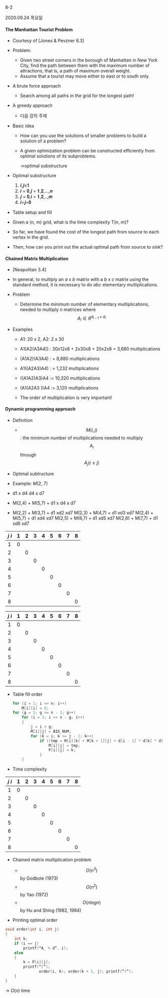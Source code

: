 8-2

2020.09.24 목요일

#### The Manhattan Tourist Problem

- Courtesy of [Jones & Pevzner 6.3]
- Problem:
  - Given two street corners in the borough of Manhattan in New York City, find the path between them with the maximum number of attractions, that is, a path of maximum overall weight.
  - Assume that a tourist may move either to east or to south only.

- A brute force approach
  - Search among all paths in the grid for the longest path!

- A greedy approach
  - 다음 강의 주제

- Basic idea

  - How can you use the solutions of smaller problems to build a solution of a problem?

  - A given optimization problem can be constructed efficiently from optimal solutions of its subproblems. 

    →optimal substructure

- Optimal substructure 
  1. 𝒊,𝒋≥𝟏
  2. 𝒊 = 𝟎,𝒋 = 𝟏,𝟐,...,𝒏
  3. 𝒋 = 𝟎,𝒊 = 𝟏,𝟐,..,𝒎
  4. 𝒊=𝒋=𝟎
- Table setup and fill

- Given a (n, m) grid, what is the time complexity T(n, m)?
- So far, we have found the cost of the longest path from source to each vertex in the grid.
- Then, how can you print out the actual optimal path from source to sink?

#### Chained Matrix Multiplication

- [Neapolitan 3.4]

- In general, to multiply an *a* x *b* matrix with a *b* x *c* matrix using the standard method, it is necessary to do *abc* elementary multiplications.

- Problem

  - Determine the minimum number of elementary multiplications, needed to multiply *n* matrices where $$ A_i \in R^{d_{i-1} \times d_i}$$

- Examples

  - A1: 20 x 2, A2: 2 x 30
  - A1(A2(A3A4)) : 30x12x8 + 2x30x8 + 20x2x8  = 3,680 multiplications 
  - (A1A2)(A3A4) : = 8,880 multiplications
  - A1((A2A3)A4) : = 1,232 multiplications 
  - ((A1A2)A3)A4 := 10,320 multiplications 
  - (A1(A2A3 ))A4 := 3,120 multiplications

  - The order of multiplication is very important!

#### Dynamic programming approach

- Definition

  - $$M(i, j)$$ : the minimum number of multiplications needed to multiply $$A_i$$ through $$A_j (i \leq j )$$

- Optimal subtructure

- Example: *M*(2, 7)

- d1 x d4 d4 x d7 

- M(2,4) + M(5,7) + d1 x d4 x d7

- M(2,2) + M(3,7) + d1 xd2 xd7 M(2,3) + M(4,7) + d1 xd3 xd7 M(2,4) + M(5,7) + d1 xd4 xd7 M(2,5) + M(6,7) + d1 xd5 xd7 M(2,6) + M(7,7) + d1 xd6 xd7 

   

| *j i* | 1    | 2    | 3    | 4    | 5    | 6    | 7    | 8    |
| ----- | ---- | ---- | ---- | ---- | ---- | ---- | ---- | ---- |
| 1     | 0    |      |      |      |      |      |      |      |
| 2     |      | 0    |      |      |      |      |      |      |
| 3     |      |      | 0    |      |      |      |      |      |
| 4     |      |      |      | 0    |      |      |      |      |
| 5     |      |      |      |      | 0    |      |      |      |
| 6     |      |      |      |      |      | 0    |      |      |
| 7     |      |      |      |      |      |      | 0    |      |
| 8     |      |      |      |      |      |      |      | 0    |



| *j i* | 1    | 2    | 3    | 4    | 5    | 6    | 7    | 8    |
| ----- | ---- | ---- | ---- | ---- | ---- | ---- | ---- | ---- |
| 1     | 0    |      |      |      |      |      |      |      |
| 2     |      | 0    |      |      |      |      |      |      |
| 3     |      |      | 0    |      |      |      |      |      |
| 4     |      |      |      | 0    |      |      |      |      |
| 5     |      |      |      |      | 0    |      |      |      |
| 6     |      |      |      |      |      | 0    |      |      |
| 7     |      |      |      |      |      |      | 0    |      |
| 8     |      |      |      |      |      |      |      | 0    |

- Table fill order

  ```c++
  for (i = 1; i <= n; i++)
      M[i][i] = 0;
  for (g = 1; g <= n - 1; g++)
      for (i = 1; i <= n - g; i++)
      {
          j = i + g;
          M[i][j] = BIG_NUM;
          for (k = i; k <= j - 1; k++)
              if ((tmp = M[i][k] + M[k + 1][j] + d[i - 1] * d[k] * d[j]) < M[i][j]){
                  M[i][j] = tmp;
                  P[i][j] = k;
              }
      }
  ```

  

- Time complexity

| *j i* | 1    | 2    | 3    | 4    | 5    | 6    | 7    | 8    |
| ----- | ---- | ---- | ---- | ---- | ---- | ---- | ---- | ---- |
| 1     | 0    |      |      |      |      |      |      |      |
| 2     |      | 0    |      |      |      |      |      |      |
| 3     |      |      | 0    |      |      |      |      |      |
| 4     |      |      |      | 0    |      |      |      |      |
| 5     |      |      |      |      | 0    |      |      |      |
| 6     |      |      |      |      |      | 0    |      |      |
| 7     |      |      |      |      |      |      | 0    |      |
| 8     |      |      |      |      |      |      |      | 0    |

- Chained matrix multiplication problem
  - $$O(n^3)$$ by Godbole (1973)
  - $$O(n^2)$$ by Yao (1972)
  - $$O(n log n)$$ by Hu and Shing (1982, 1984)

- Printing optimal order

```c++
void order(int i, int j)
{
    int k;
    if (i == j)
        printf(“A_ % d”, i);
    else
    {
        k = P[i][j];
        printf(“(“);
               order(i, k); order(k + 1, j); printf(“)”);
    }
}
```



→ *O*(*n*) time
